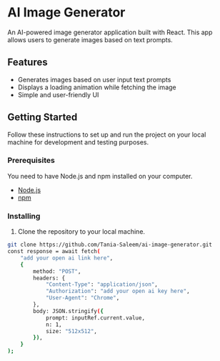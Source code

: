 # AI Image Generator

An AI-powered image generator application built with React. This app allows users to generate images based on text prompts.

## Features

- Generates images based on user input text prompts
- Displays a loading animation while fetching the image
- Simple and user-friendly UI

## Getting Started

Follow these instructions to set up and run the project on your local machine for development and testing purposes.

### Prerequisites

You need to have Node.js and npm installed on your computer.

- [Node.js](https://nodejs.org/en/download/)
- [npm](https://www.npmjs.com/get-npm)

### Installing

1. Clone the repository to your local machine.

```sh
git clone https://github.com/Tania-Saleem/ai-image-generator.git
const response = await fetch(
    "add your open ai link here",
    {
        method: "POST",
        headers: {
            "Content-Type": "application/json",
            "Authorization": "add your open ai key here",
            "User-Agent": "Chrome",
        },
        body: JSON.stringify({
            prompt: inputRef.current.value,
            n: 1,
            size: "512x512",
        }),
    }
);

